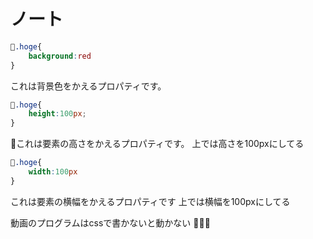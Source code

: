 # ノート

```css
.hoge{
    background:red
}
```
これは背景色をかえるプロパティです。

```css
.hoge{
    height:100px;
}
```
これは要素の高さをかえるプロパティです。
上では高さを100pxにしてる


```css
.hoge{
    width:100px
}
```
これは要素の横幅をかえるプロパティです
上では横幅を100pxにしてる

動画のプログラムはcssで書かないと動かない
